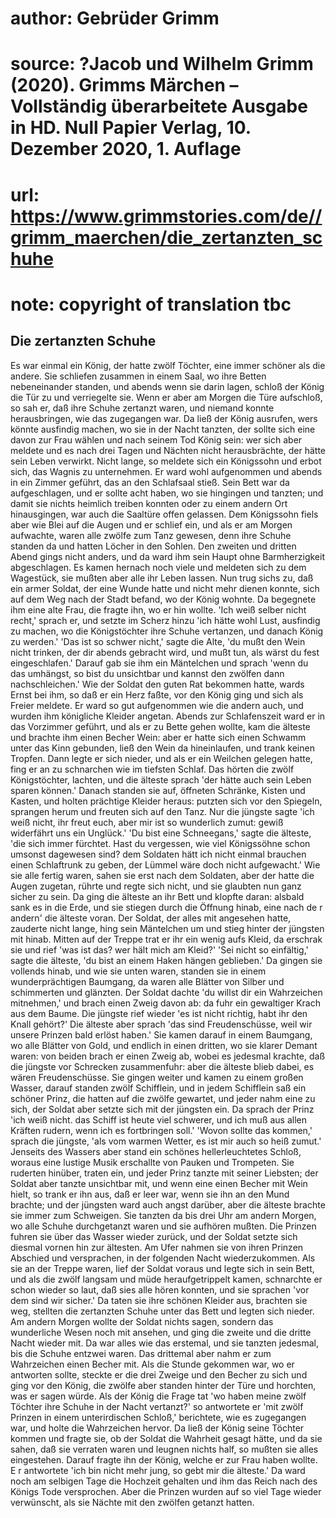 # author: Gebrüder Grimm
# source: ?Jacob und Wilhelm Grimm (2020). Grimms Märchen – Vollständig überarbeitete Ausgabe in HD. Null Papier Verlag, 10. Dezember 2020, 1. Auflage
# url: https://www.grimmstories.com/de//grimm_maerchen/die_zertanzten_schuhe
# note: copyright of translation tbc

## Die zertanzten Schuhe 

Es war einmal ein König, der hatte zwölf Töchter, eine immer schöner als
die andere. Sie schliefen zusammen in einem Saal, wo ihre Betten
nebeneinander standen, und abends wenn sie darin lagen, schloß der König
die Tür zu und verriegelte sie. Wenn er aber am Morgen die Türe
aufschloß, so sah er, daß ihre Schuhe zertanzt waren, und niemand konnte
herausbringen, wie das zugegangen war. Da ließ der König ausrufen, wers
könnte ausfindig machen, wo sie in der Nacht tanzten, der sollte sich
eine davon zur Frau wählen und nach seinem Tod König sein: wer sich aber
meldete und es nach drei Tagen und Nächten nicht herausbrächte, der
hätte sein Leben verwirkt. Nicht lange, so meldete sich ein Königssohn
und erbot sich, das Wagnis zu unternehmen. Er ward wohl aufgenommen und
abends in ein Zimmer geführt, das an den Schlafsaal stieß. Sein Bett war
da aufgeschlagen, und er sollte acht haben, wo sie hingingen und
tanzten; und damit sie nichts heimlich treiben konnten oder zu einem
andern Ort hinausgingen, war auch die Saaltüre offen gelassen. Dem
Königssohn fiels aber wie Blei auf die Augen und er schlief ein, und als
er am Morgen aufwachte, waren alle zwölfe zum Tanz gewesen, denn ihre
Schuhe standen da und hatten Löcher in den Sohlen. Den zweiten und
dritten Abend gings nicht anders, und da ward ihm sein Haupt ohne
Barmherzigkeit abgeschlagen. Es kamen hernach noch viele und meldeten
sich zu dem Wagestück, sie mußten aber alle ihr Leben lassen. Nun trug
sichs zu, daß ein armer Soldat, der eine Wunde hatte und nicht mehr
dienen konnte, sich auf dem Weg nach der Stadt befand, wo der König
wohnte. Da begegnete ihm eine alte Frau, die fragte ihn, wo er hin
wollte. 'Ich weiß selber nicht recht,' sprach er, und setzte im Scherz
hinzu 'ich hätte wohl Lust, ausfindig zu machen, wo die Königstöchter
ihre Schuhe vertanzen, und danach König zu werden.' 'Das ist so schwer
nicht,' sagte die Alte, 'du mußt den Wein nicht trinken, der dir
abends gebracht wird, und mußt tun, als wärst du fest eingeschlafen.'
Darauf gab sie ihm ein Mäntelchen und sprach 'wenn du das umhängst, so
bist du unsichtbar und kannst den zwölfen dann nachschleichen.' Wie der
Soldat den guten Rat bekommen hatte, wards Ernst bei ihm, so daß er ein
Herz faßte, vor den König ging und sich als Freier meldete. Er ward so
gut aufgenommen wie die andern auch, und wurden ihm königliche Kleider
angetan. Abends zur Schlafenszeit ward er in das Vorzimmer geführt, und
als er zu Bette gehen wollte, kam die älteste und brachte ihm einen
Becher Wein: aber er hatte sich einen Schwamm unter das Kinn gebunden,
ließ den Wein da hineinlaufen, und trank keinen Tropfen. Dann legte er
sich nieder, und als er ein Weilchen gelegen hatte, fing er an zu
schnarchen wie im tiefsten Schlaf. Das hörten die zwölf Königstöchter,
lachten, und die älteste sprach 'der hätte auch sein Leben sparen
können.' Danach standen sie auf, öffneten Schränke, Kisten und Kasten,
und holten prächtige Kleider heraus: putzten sich vor den Spiegeln,
sprangen herum und freuten sich auf den Tanz. Nur die jüngste sagte
'ich weiß nicht, ihr freut euch, aber mir ist so wunderlich zumut:
gewiß widerfährt uns ein Unglück.' 'Du bist eine Schneegans,' sagte
die älteste, 'die sich immer fürchtet. Hast du vergessen, wie viel
Königssöhne schon umsonst dagewesen sind? dem Soldaten hätt ich nicht
einmal brauchen einen Schlaftrunk zu geben, der Lümmel wäre doch nicht
aufgewacht.' Wie sie alle fertig waren, sahen sie erst nach dem
Soldaten, aber der hatte die Augen zugetan, rührte und regte sich nicht,
und sie glaubten nun ganz sicher zu sein. Da ging die äIteste an ihr
Bett und klopfte daran: alsbald sank es in die Erde, und sie stiegen
durch die Öffnung hinab, eine nach de r andern' die älteste voran. Der
Soldat, der alles mit angesehen hatte, zauderte nicht lange, hing sein
Mäntelchen um und stieg hinter der jüngsten mit hinab. Mitten auf der
Treppe trat er ihr ein wenig aufs Kleid, da erschrak sie und rief 'was
ist das? wer hält mich am Kleid?' 'Sei nicht so einfältig,' sagte die
älteste, 'du bist an einem Haken hängen geblieben.' Da gingen sie
vollends hinab, und wie sie unten waren, standen sie in einem
wunderprächtigen Baumgang, da waren alle Blätter von Silber und
schimmerten und glänzten. Der Soldat dachte 'du willst dir ein
Wahrzeichen mitnehmen,' und brach einen Zweig davon ab: da fuhr ein
gewaltiger Krach aus dem Baume. Die jüngste rief wieder 'es ist nicht
richtig, habt ihr den Knall gehört?' Die älteste aber sprach 'das sind
Freudenschüsse, weil wir unsere Prinzen bald erlöst haben.' Sie kamen
darauf in einem Baumgang, wo alle Blätter von Gold, und endlich in einen
dritten, wo sie klarer Demant waren: von beiden brach er einen Zweig ab,
wobei es jedesmal krachte, daß die jüngste vor Schrecken zusammenfuhr:
aber die älteste blieb dabei, es wären Freudenschüsse. Sie gingen weiter
und kamen zu einem großen Wasser, darauf standen zwölf Schifflein, und
in jedem Schifflein saß ein schöner Prinz, die hatten auf die zwölfe
gewartet, und jeder nahm eine zu sich, der Soldat aber setzte sich mit
der jüngsten ein. Da sprach der Prinz 'ich weiß nicht. das Schiff ist
heute viel schwerer, und ich muß aus allen Kräften rudern, wenn ich es
fortbringen soll.' 'Wovon sollte das kommen,' sprach die jüngste,
'als vom warmen Wetter, es ist mir auch so heiß zumut.' Jenseits des
Wassers aber stand ein schönes hellerleuchtetes Schloß, woraus eine
lustige Musik erschallte von Pauken und Trompeten. Sie ruderten hinüber,
traten ein, und jeder Prinz tanzte mit seiner Liebsten; der Soldat aber
tanzte unsichtbar mit, und wenn eine einen Becher mit Wein hielt, so
trank er ihn aus, daß er leer war, wenn sie ihn an den Mund brachte; und
der jüngsten ward auch angst darüber, aber die älteste brachte sie immer
zum Schweigen. Sie tanzten da bis drei Uhr am andern Morgen, wo alle
Schuhe durchgetanzt waren und sie aufhören mußten. Die Prinzen fuhren
sie über das Wasser wieder zurück, und der Soldat setzte sich diesmal
vornen hin zur ältesten. Am Ufer nahmen sie von ihren Prinzen Abschied
und versprachen, in der folgenden Nacht wiederzukommen. Als sie an der
Treppe waren, lief der Soldat voraus und legte sich in sein Bett, und
als die zwölf langsam und müde heraufgetrippelt kamen, schnarchte er
schon wieder so laut, daß sies alle hören konnten, und sie sprachen
'vor dem sind wir sicher.' Da taten sie ihre schönen Kleider aus,
brachten sie weg, stellten die zertanzten Schuhe unter das Bett und
legten sich nieder. Am andern Morgen wollte der Soldat nichts sagen,
sondern das wunderliche Wesen noch mit ansehen, und ging die zweite und
die dritte Nacht wieder mit. Da war alles wie das erstemal, und sie
tanzten jedesmal, bis die Schuhe entzwei waren. Das drittemal aber nahm
er zum Wahrzeichen einen Becher mit. Als die Stunde gekommen war, wo er
antworten sollte, steckte er die drei Zweige und den Becher zu sich und
ging vor den König, die zwölfe aber standen hinter der Türe und
horchten, was er sagen würde. Als der König die Frage tat 'wo haben
meine zwölf Töchter ihre Schuhe in der Nacht vertanzt?' so antwortete
er 'mit zwölf Prinzen in einem unterirdischen Schloß,' berichtete, wie
es zugegangen war, und holte die Wahrzeichen hervor. Da ließ der König
seine Töchter kommen und fragte sie, ob der Soldat die Wahrheit gesagt
hätte, und da sie sahen, daß sie verraten waren und leugnen nichts half,
so mußten sie alles eingestehen. Darauf fragte ihn der König, welche er
zur Frau haben wollte. E r antwortete 'ich bin nicht mehr jung, so gebt
mir die älteste.' Da ward noch am selbigen Tage die Hochzeit gehalten
und ihm das Reich nach des Königs Tode versprochen. Aber die Prinzen
wurden auf so viel Tage wieder verwünscht, als sie Nächte mit den
zwölfen getanzt hatten.
